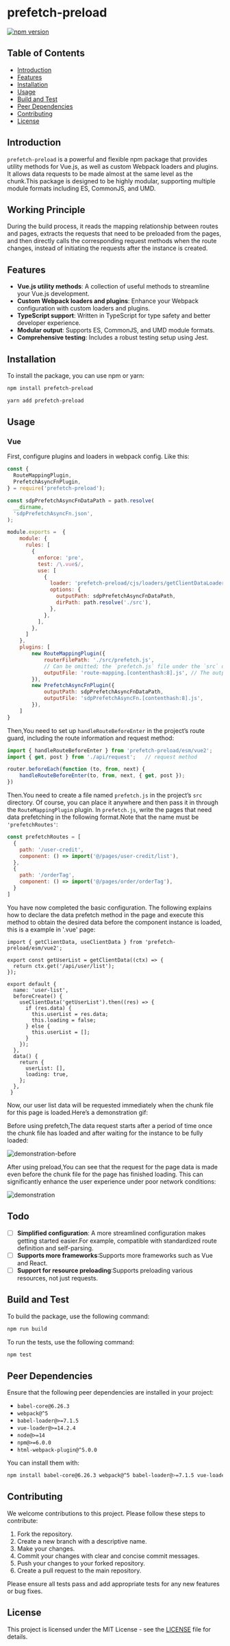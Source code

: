 # prefetch-preload

[![npm version](https://badge.fury.io/js/vue-prefetch.svg)](https://badge.fury.io/js/vue-prefetch)

## Table of Contents

- [Introduction](#introduction)
- [Features](#features)
- [Installation](#installation)
- [Usage](#usage)
- [Build and Test](#build-and-test)
- [Peer Dependencies](#peer-dependencies)
- [Contributing](#contributing)
- [License](#license)

## Introduction

`prefetch-preload` is a powerful and flexible npm package that provides utility methods for Vue.js, as well as custom Webpack loaders and plugins. It allows data requests to be made almost at the same level as the chunk.This package is designed to be highly modular, supporting multiple module formats including ES, CommonJS, and UMD.

## Working Principle

During the build process, it reads the mapping relationship between routes and pages, extracts the requests that need to be preloaded from the pages, and then directly calls the corresponding request methods when the route changes, instead of initiating the requests after the instance is created.

## Features

- **Vue.js utility methods**: A collection of useful methods to streamline your Vue.js development.
- **Custom Webpack loaders and plugins**: Enhance your Webpack configuration with custom loaders and plugins.
- **TypeScript support**: Written in TypeScript for type safety and better developer experience.
- **Modular output**: Supports ES, CommonJS, and UMD module formats.
- **Comprehensive testing**: Includes a robust testing setup using Jest.

## Installation

To install the package, you can use npm or yarn:

```bash
npm install prefetch-preload
```

```bash
yarn add prefetch-preload
```

## Usage

### Vue

First, configure plugins and loaders in webpack config. Like this:

```javascript
const {
  RouteMappingPlugin,
  PrefetchAsyncFnPlugin,
} = require('prefetch-preload');

const sdpPrefetchAsyncFnDataPath = path.resolve(
  __dirname,
  'sdpPrefetchAsyncFn.json',
);

module.exports =  {
    module: {
      rules: [
        {
          enforce: 'pre',
          test: /\.vue$/,
          use: [
            {
              loader: 'prefetch-preload/cjs/loaders/getClientDataLoader.js', 
              options: {
                outputPath: sdpPrefetchAsyncFnDataPath,
                dirPath: path.resolve('./src'),
              },
            },
          ],
        },
      ]
    },
    plugins: [
      	new RouteMappingPlugin({
            routerFilePath: './src/prefetch.js',   
            // Can be omitted; the `prefetch.js` file under the `src` directory is used 			by default.
     		outputFile: 'route-mapping.[contenthash:8].js', // The output map file
    	}),
    	new PrefetchAsyncFnPlugin({
      		outputPath: sdpPrefetchAsyncFnDataPath,
      		outputFile: 'sdpPrefetchAsyncFn.[contenthash:8].js',
    	}),
    ]
}

```

Then,You need to set up `handleRouteBeforeEnter` in the project’s route guard, including the route information and request method:

```typescript
import { handleRouteBeforeEnter } from 'prefetch-preload/esm/vue2';
import { get, post } from './api/request';   // request method

router.beforeEach(function (to, from, next) {
    handleRouteBeforeEnter(to, from, next, { get, post });
})
```

Then.You need to create a file named `prefetch.js` in the project’s `src` directory. Of course, you can place it anywhere and then pass it in through the `RouteMappingPlugin` plugin. In `prefetch.js`, write the pages that need data prefetching in the following format.Note that the  name must be `'prefetchRoutes'`:

```js
const prefetchRoutes = [
  {
    path: '/user-credit',
    component: () => import('@/pages/user-credit/list'),
  },
  {
    path: '/orderTag',
    component: () => import('@/pages/order/orderTag'),
  }
]
```

You have now completed the basic configuration. The following explains how to declare the data prefetch method in the page and execute this method to obtain the desired data before the component instance is loaded, this is a example in '.vue' page:

```
import { getClientData, useClientData } from 'prefetch-preload/esm/vue2';

export const getUserList = getClientData((ctx) => {
  return ctx.get('/api/user/list');
});

export default {
  name: 'user-list',
  beforeCreate() {
    useClientData('getUserList').then((res) => {
      if (res.data) {
        this.userList = res.data;
        this.loading = false;
      } else {
        this.userList = [];
      }
    });
  },
  data() {
    return {
      userList: [],
      loading: true,
    };
  },
 }
```

Now, our user list data will be requested immediately when the chunk file for this page is loaded.Here’s a demonstration gif:

Before using prefetch,The data request starts after a period of time once the chunk file has loaded and after waiting for the instance to be fully loaded:

![demonstration-before](./demonstration/demonstration-before.gif)

After using preload,You can see that the request for the page data is made even before the chunk file for the page has finished loading. This can significantly enhance the user experience under poor network conditions:

![demonstration](./demonstration/demonstration.gif)

## Todo

- [ ] **Simplified configuration**: A more streamlined configuration makes getting started easier.For example, compatible with standardized route definition and self-parsing.
- [ ] **Supports more frameworks**:Supports more frameworks such as Vue and React.
- [ ] **Support for resource preloading**:Supports preloading various resources, not just requests.

## Build and Test

To build the package, use the following command:

```bash
npm run build
```

To run the tests, use the following command:

```bash
npm test
```

## Peer Dependencies

Ensure that the following peer dependencies are installed in your project:

- `babel-core@6.26.3`
- `webpack@^5`
- `babel-loader@>=7.1.5`
- `vue-loader@>=14.2.4`
- `node@>=14`
- `npm@>=6.0.0`
- `html-webpack-plugin@^5.0.0`

You can install them with:

```bash
npm install babel-core@6.26.3 webpack@^5 babel-loader@>=7.1.5 vue-loader@>=14.2.4 html-webpack-plugin@^5.0.0
```

## Contributing

We welcome contributions to this project. Please follow these steps to contribute:

1. Fork the repository.
2. Create a new branch with a descriptive name.
3. Make your changes.
4. Commit your changes with clear and concise commit messages.
5. Push your changes to your forked repository.
6. Create a pull request to the main repository.

Please ensure all tests pass and add appropriate tests for any new features or bug fixes.

## License

This project is licensed under the MIT License - see the [LICENSE](LICENSE) file for details.

```

```
